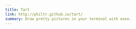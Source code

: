 ```yaml
---
title: Tart
link: http://philtr.github.io/tart/
summary: Draw pretty pictures in your terminal with ease.
---
```


